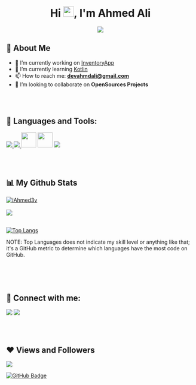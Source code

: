 <h1 align="center">Hi <img src="https://media.giphy.com/media/hvRJCLFzcasrR4ia7z/giphy.gif" width="28">, I'm Ahmed Ali</h1>
<p align="center">
  <a href="https://github.com/DenverCoder1/readme-typing-svg"><img src="https://readme-typing-svg.herokuapp.com/?lines=Android%20App%20Developer;Practice%20Makes%20Perfect&font=Fira%20Code&center=true&width=440&height=45&color=fff&vCenter=true&size=22"></a>
</p> 


## 🙋‍ About Me

- 🔭 I’m currently working on [InventoryApp](https://github.com/iAhmed3v/InventoryApp)
- 🌱 I’m currently learning [Kotlin](https://kotlinlang.org/)
- 📫 How to reach me: **devahmdali@gmail.com**
- 👯 I’m looking to collaborate on **OpenSources Projects**


<br/>
<br/>



## 🚀 Languages and Tools:


<p align="left"> 
  <a href="https://www.java.com/en/" target="_blank"> <img src="https://img.icons8.com/color/48/000000/java.png"/> </a> 
  <a href="https://kotlinlang.org/" target="_blank"> <img src="https://img.icons8.com/color/48/000000/kotlin.png"/> </a>
  <a href="https://developer.android.com/studio" target="_blank"> <img src="https://cdn.jsdelivr.net/gh/devicons/devicon/icons/androidstudio/androidstudio-original.svg" width="40" height="40"/></a>
  <a href="https://gethub.com/" target="_blank"> <img src="https://cdn.jsdelivr.net/gh/devicons/devicon/icons/github/github-original-wordmark.svg" width="40" height="40"/></a>
<a href="https://firebase.google.com/" target="_blank"> <img src="https://img.icons8.com/color/48/000000/firebase.png"/> </a> 
</p>


<br/>
<br/>

## 📊 My Github Stats



<a href="https://github.com/anuraghazra/github-readme-stats">
<img align="center" src="https://github-readme-stats.vercel.app/api?username=iAhmed3v&show_icons=true&count_private=true&theme=tokyonight&locale=en" alt="iAhmed3v" />
</a>

<br/>
<br/>


<a href="https://github.com/DenverCoder1/github-readme-streak-stats">
<img align="center" src="https://github-readme-streak-stats.herokuapp.com/?user=iAhmed3v&theme=tokyonight" />
</a>

<br/>
<br/>

[![Top Langs](https://github-readme-stats.vercel.app/api/top-langs/?username=iAhmed3v&theme=tokyonight&count_private=true)](https://github.com/anuraghazra/github-readme-stats)

NOTE: Top Languages does not indicate my skill level or anything like that; it's a GitHub metric to determine which languages have the most code on GitHub.

<br/>
  


<br/>
<br/>


## 📲 Connect with me:

<p align="left">

<a href = "https://www.linkedin.com/in/iahmed3v/"><img src="https://img.icons8.com/fluent/48/000000/linkedin.png"/></a>
<a href = "https://twitter.com/iAhmed3v"><img src="https://img.icons8.com/fluent/48/000000/twitter.png"/></a>

</p>

<br/>
<br/>

## ❤ Views and Followers


![](https://komarev.com/ghpvc/?username=iAhmed3v)


<a href="https://github.com/iAhmed3v?tab=followers"><img src="https://img.shields.io/github/followers/iAhmed3v?label=Followers&style=social" alt="GitHub Badge"></a>

